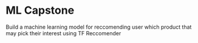 # ML Capstone
Build a machine learning model for reccomending user which product that may pick their interest using TF Reccomender
